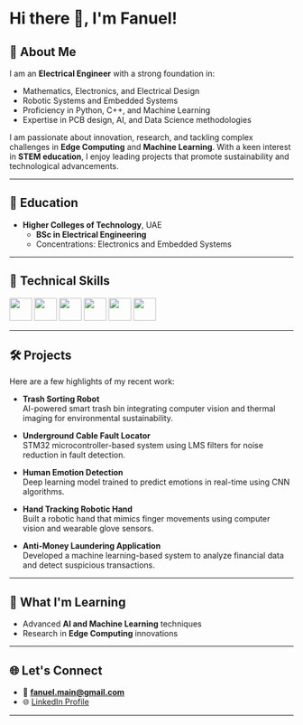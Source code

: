 # Hi there 👋, I'm **Fanuel**!

## 🚀 About Me
I am an **Electrical Engineer** with a strong foundation in:
- Mathematics, Electronics, and Electrical Design
- Robotic Systems and Embedded Systems
- Proficiency in Python, C++, and Machine Learning
- Expertise in PCB design, AI, and Data Science methodologies

I am passionate about innovation, research, and tackling complex challenges in **Edge Computing** and **Machine Learning**. With a keen interest in **STEM education**, I enjoy leading projects that promote sustainability and technological advancements.

---

## 🏫 Education
- **Higher Colleges of Technology**, UAE  
  - **BSc in Electrical Engineering**  
  - Concentrations: Electronics and Embedded Systems  


---

<h2>🧰 Technical Skills</h2>
<p>
  <img src="https://img.shields.io/badge/-Python-3776AB?logo=python&logoColor=white" height="40">
  <img src="https://img.shields.io/badge/-C++-00599C?logo=cplusplus&logoColor=white" height="40">
  <img src="https://img.shields.io/badge/-MATLAB-0076A8?logo=Mathworks&logoColor=white" height="40">
  <img src="https://img.shields.io/badge/-Embedded%20Systems-000000" height="40">
  <img src="https://img.shields.io/badge/-Machine%20Learning-FFC300?logoColor=black" height="40">
  <img src="https://img.shields.io/badge/-PCB%20Design-009900" height="40">
</p>

---

## 🛠️ Projects
Here are a few highlights of my recent work:
- **Trash Sorting Robot**  
  AI-powered smart trash bin integrating computer vision and thermal imaging for environmental sustainability.
  
- **Underground Cable Fault Locator**  
  STM32 microcontroller-based system using LMS filters for noise reduction in fault detection.

- **Human Emotion Detection**  
  Deep learning model trained to predict emotions in real-time using CNN algorithms.

- **Hand Tracking Robotic Hand**  
  Built a robotic hand that mimics finger movements using computer vision and wearable glove sensors.

- **Anti-Money Laundering Application**  
  Developed a machine learning-based system to analyze financial data and detect suspicious transactions.

---



## 🌱 What I'm Learning
- Advanced **AI and Machine Learning** techniques  
- Research in **Edge Computing** innovations  

---

## 🌐 Let's Connect
- 📧 **[fanuel.main@gmail.com](mailto:fanuel.main@gmail.com)**  
- 🌐 [LinkedIn Profile](https://www.linkedin.com)  

---



